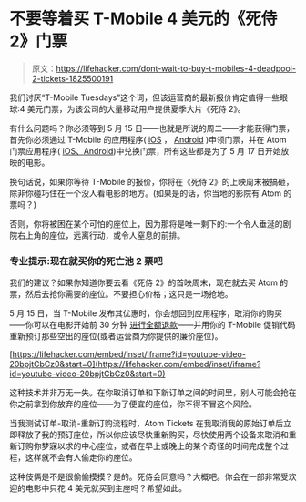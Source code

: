 # 不要等着买 T-Mobile 4 美元的《死侍 2》门票

> 原文：<https://lifehacker.com/dont-wait-to-buy-t-mobiles-4-deadpool-2-tickets-1825500191>

我们讨厌“T-Mobile Tuesdays”这个词，但该运营商的最新报价肯定值得一些眼球:4 美元门票，为该公司的大量移动用户提供夏季大片《死侍 2》。



有什么问题吗？你必须等到 5 月 15 日——也就是所说的周二——才能获得门票，首先你必须通过 T-Mobile 的应用程序( [iOS](https://itunes.apple.com/us/app/tmobile-tuesdays/id1111876388) ， [Android](https://play.google.com/store/apps/details?id=com.tmobile.tuesdays) )申领门票，并在 Atom 门票应用程序( [iOS、](https://itunes.apple.com/us/app/atom-movie-tickets-times/id926058555?mt=8)[Android](https://play.google.com/store/apps/details?id=org.gamatech.androidclient.app&hl=en_US))中兑换门票，所有这些都是为了 5 月 17 日开始放映的电影。

换句话说，如果你等待 T-Mobile 的报价，你将在《死侍 2》的上映周末被搞砸，除非你碰巧住在一个没人看电影的地方。(如果是的话，你当地的影院有 Atom 的票吗？)

否则，你将被困在某个可怕的座位上，因为那将是唯一剩下的:一个令人垂涎的剧院右上角的座位，远离行动，或令人窒息的前排。

### 专业提示:现在就买你的死亡池 2 票吧

我们的建议？如果你知道你要去看《死侍 2》的首映周末，现在就去买 Atom 的票，然后去抢你需要的座位。不要担心价格；这只是一场抢地。

5 月 15 日，当 T-Mobile 发布其优惠时，你会想回到应用程序，取消你的购买——你可以在电影开始前 30 分钟 [进行全额退款](https://www.atomtickets.com/help/entry/cancel-order-after-purchase)——并用你的 T-Mobile 促销代码重新预订那些空出的座位(或者运营商为你提供的廉价座位)。

 [https://lifehacker.com/embed/inset/iframe?id=youtube-video-20bpjtCbCz0&start=0](https://lifehacker.com/embed/inset/iframe?id=youtube-video-20bpjtCbCz0&start=0) 

这种技术并非万无一失。在你取消订单和下新订单之间的时间里，别人可能会抢在你之前拿到你放弃的座位——为了便宜的座位，你不得不冒这个风险。

当我测试订单-取消-重新订购流程时，Atom Tickets 在我取消我的原始订单后立即释放了我的预订座位，所以你应该尽快重新购买，尽快使用两个设备来取消和重新订购你梦寐以求的中心座位，或者在早上或晚上的某个奇怪的时间完成整个过程，这样就不会有人偷走你的座位。

这种伎俩是不是很偷偷摸摸？是的。死侍会同意吗？大概吧。你会在一部非常受欢迎的电影中只花 4 美元就买到主座吗？希望如此。
